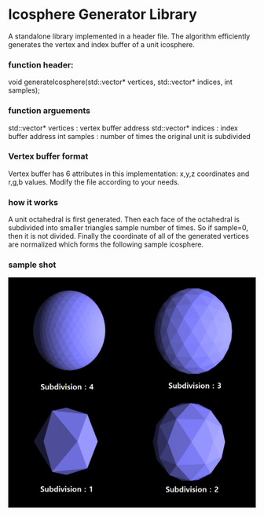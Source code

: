 # Icosphere Generator Library
A standalone library implemented in a header file. The algorithm efficiently generates the vertex and index buffer of a unit icosphere.

### function header:
void generateIcosphere(std::vector<float>* vertices, std::vector<unsigned int>* indices, int samples);

### function arguements
std::vector<float>* vertices        : vertex buffer address
std::vector<unsigned int>* indices  : index buffer address
int samples                         : number of times the original unit is subdivided

### Vertex buffer format
Vertex buffer has 6 attributes in this implementation:
x,y,z coordinates and r,g,b values. Modify the file according to your needs.
  
### how it works
A unit octahedral is first generated. Then each face of the octahedral is subdivided into smaller triangles sample number of times. So if sample=0, then it is not divided.
Finally the coordinate of all of the generated vertices are normalized which forms the following sample icosphere.
### sample shot
![image](icosphere.png)
